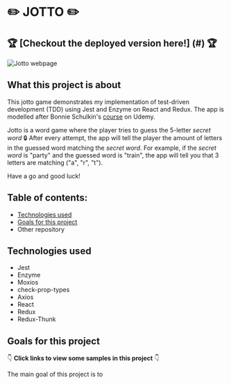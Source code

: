 #  :pencil2: JOTTO :pencil2:

## :trophy: [Checkout the deployed version here!] (#) :trophy:

![Jotto webpage](https://github.com/sssgordon/jotto-client/blob/master/public/Screenshot%20from%202020-01-03%2001-32-21.png)

## What this project is about

This jotto game demonstrates my implementation of test-driven development (TDD) using Jest and Enzyme on React and Redux. The app is modelled after Bonnie Schulkin's [course](https://www.udemy.com/course/react-testing-with-jest-and-enzyme/) on Udemy.

Jotto is a word game where the player tries to guess the 5-letter *secret word* :lock: After every attempt, the app will tell the player the amount of letters in the guessed word matching the *secret word*. For example, if the *secret word* is "party" and the guessed word is "train", the app will tell you that 3 letters are matching ("a", "r", "t").

Have a go and good luck!

## Table of contents:

* [Technologies used](#technologies-used)
* [Goals for this project](#goals-for-this-project)
* Other repository

## Technologies used

* Jest
* Enzyme
* Moxios
* check-prop-types
* Axios
* React
* Redux
* Redux-Thunk

## Goals for this project

:point_down: **Click links to view some samples in this project** :point_down:

The main goal of this project is to 
